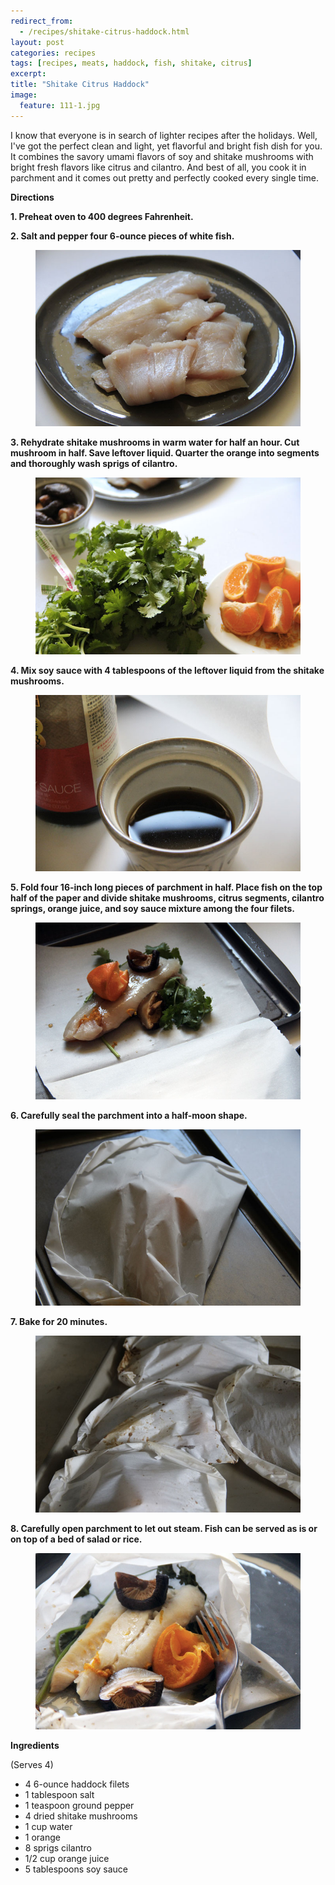 ```yaml
---
redirect_from: 
  - /recipes/shitake-citrus-haddock.html
layout: post
categories: recipes
tags: [recipes, meats, haddock, fish, shitake, citrus]
excerpt: 
title: "Shitake Citrus Haddock"
image:
  feature: 111-1.jpg
---
```


I know that everyone is in search of lighter recipes after the holidays.  Well, I've got the perfect clean and light, yet flavorful and bright fish dish for you.  It combines the savory umami flavors of soy and shitake mushrooms with bright fresh flavors like citrus and cilantro.  And best of all, you cook it in parchment and it comes out pretty and perfectly cooked every single time.

__Directions__

__1. Preheat oven to 400 degrees Fahrenheit.__  

__2. Salt and pepper four 6-ounce pieces of white fish.__

<figure> <img src='/images/111-2.jpg'> </figure>

__3. Rehydrate shitake mushrooms in warm water for half an hour.  Cut mushroom in half.  Save leftover liquid.  Quarter the orange into segments and thoroughly wash sprigs of cilantro.__

<figure> <img src='/images/111-3.jpg'> </figure>

__4. Mix soy sauce with 4 tablespoons of the leftover liquid from the shitake mushrooms.__

<figure> <img src='/images/111-4.jpg'> </figure>

__5. Fold four 16-inch long pieces of parchment in half.  Place fish on the top half of the paper and divide shitake mushrooms, citrus segments, cilantro springs, orange juice, and soy sauce mixture among the four filets.__

<figure> <img src='/images/111-5.jpg'> </figure>

__6. Carefully seal the parchment into a half-moon shape.__

<figure> <img src='/images/111-6.jpg'> </figure>

__7. Bake for 20 minutes.__

<figure> <img src='/images/111-8.jpg'> </figure>

__8. Carefully open parchment to let out steam.  Fish can be served as is or on top of a bed of salad or rice.__

<figure> <img src='/images/111-9.jpg'> </figure>
<section class='recipe'>
<p><strong>Ingredients</strong></p>

<p>(Serves 4)</p>

<ul><li>4 6-ounce haddock filets</li><li>1 tablespoon salt</li><li>1 teaspoon ground pepper</li><li>4 dried shitake mushrooms</li><li>1 cup water</li><li>1 orange</li><li>8 sprigs cilantro</li><li>1/2 cup orange juice</li><li>5 tablespoons soy sauce</li></ul></section>